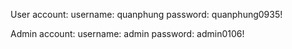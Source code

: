 User account:
username: quanphung
password: quanphung0935!

Admin account:
username: admin
password: admin0106!
